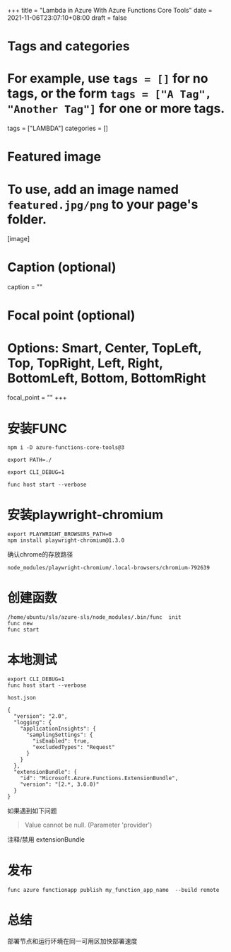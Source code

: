 +++
title = "Lambda in Azure With Azure Functions Core Tools"
date = 2021-11-06T23:07:10+08:00
draft = false

# Tags and categories
# For example, use `tags = []` for no tags, or the form `tags = ["A Tag", "Another Tag"]` for one or more tags.
tags = ["LAMBDA"]
categories = []

# Featured image
# To use, add an image named `featured.jpg/png` to your page's folder. 
[image]
  # Caption (optional)
  caption = ""

  # Focal point (optional)
  # Options: Smart, Center, TopLeft, Top, TopRight, Left, Right, BottomLeft, Bottom, BottomRight
  focal_point = ""
+++

# 安装FUNC

```
npm i -D azure-functions-core-tools@3

export PATH=./

export CLI_DEBUG=1

func host start --verbose

```

# 安装playwright-chromium

```
export PLAYWRIGHT_BROWSERS_PATH=0
npm install playwright-chromium@1.3.0
```

确认chrome的存放路径

`node_modules/playwright-chromium/.local-browsers/chromium-792639`

# 创建函数

```
/home/ubuntu/sls/azure-sls/node_modules/.bin/func  init
func new
func start
```

# 本地测试

```
export CLI_DEBUG=1
func host start --verbose
```

`host.json`


```
{
  "version": "2.0",
  "logging": {
    "applicationInsights": {
      "samplingSettings": {
        "isEnabled": true,
        "excludedTypes": "Request"
      }
    }
  },
  "extensionBundle": {
    "id": "Microsoft.Azure.Functions.ExtensionBundle",
    "version": "[2.*, 3.0.0)"
  }
}
```

如果遇到如下问题

> Value cannot be null. (Parameter 'provider')

注释/禁用 extensionBundle

# 发布

```
func azure functionapp publish my_function_app_name  --build remote
```

# 总结

部署节点和运行环境在同一可用区加快部署速度